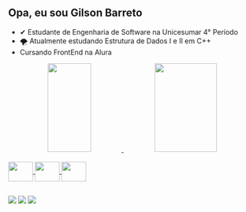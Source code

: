 ## Opa, eu sou Gilson Barreto

- ✔ Estudante de Engenharia de Software na Unicesumar 4° Período
-    🌪 Atualmente estudando Estrutura de Dados I e II em C++
-    Cursando FrontEnd na Alura 

<div align="center">
  <a href="https://github.com/gilsonbs">
  <img height="180em" width="42%" src="https://github-readme-stats.vercel.app/api?username=gilsonbs&show_icons=true&theme=dracula&include_all_commits=true&count_private=true"/>
  <img height="180em" width="50%" src="https://github-readme-stats.vercel.app/api/top-langs/?username=gilsonbs&layout=compact&langs_count=7&theme=dracula"/>
  
</div>
<div style="display: inline_block"><br>
  <img align="center" height="40" width="50" src="https://cdn.jsdelivr.net/gh/devicons/devicon/icons/cplusplus/cplusplus-original.svg">
  <img align="center" height="40" width="50" src="https://cdn.jsdelivr.net/gh/devicons/devicon/icons/html5/html5-original-wordmark.svg" />
  <img align="center" height="40" width="50" src="https://cdn.jsdelivr.net/gh/devicons/devicon/icons/css3/css3-original-wordmark.svg" />
                  
</div>
  
  ##
 
<div> 

  <a href="https://instagram.com/gilson.barreto2009" target="_blank"><img src="https://img.shields.io/badge/-Instagram-%23E4405F?style=for-the-badge&logo=instagram&logoColor=white" target="_blank"></a>
 	<a href = "mailto:gilson.barreto2009@gmail.com@gmail.com"><img src="https://img.shields.io/badge/-Gmail-%23333?style=for-the-badge&logo=gmail&logoColor=white" target="_blank"></a>
  <a href="https://www.linkedin.com/in/gilson-barreto-27707b24/" target="_blank"><img src="https://img.shields.io/badge/-LinkedIn-%230077B5?style=for-the-badge&logo=linkedin&logoColor=white" target="_blank"></a> 
</div>
